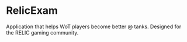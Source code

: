 # RelicExam
Application that helps WoT players become better @ tanks. Designed for the RELIC gaming community.
